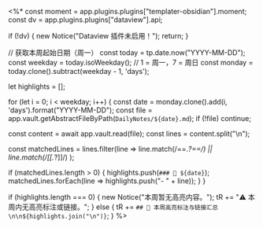 <%*
const moment = app.plugins.plugins["templater-obsidian"].moment;
const dv = app.plugins.plugins["dataview"].api;

if (!dv) {
  new Notice("Dataview 插件未启用！");
  return;
}

// 获取本周起始日期（周一）
const today = tp.date.now("YYYY-MM-DD");
const weekday = today.isoWeekday(); // 1 = 周一，7 = 周日
const monday = today.clone().subtract(weekday - 1, 'days');

let highlights = [];

for (let i = 0; i < weekday; i++) {
  const date = monday.clone().add(i, 'days').format("YYYY-MM-DD");
  const file = app.vault.getAbstractFileByPath(`DailyNotes/${date}.md`);
  if (!file) continue;

  const content = await app.vault.read(file);
  const lines = content.split("\n");

  const matchedLines = lines.filter(line =>
    line.match(/==.*?==/) || line.match(/\[\[.*?\]\]/)
  );

  if (matchedLines.length > 0) {
    highlights.push(`### 📄 ${date}`);
    matchedLines.forEach(line => highlights.push("- " + line));
  }
}

if (highlights.length === 0) {
  new Notice("本周暂无高亮内容。");
  tR += "⚠️ 本周内无高亮标注或链接。";
} else {
  tR += `## 🧠 本周高亮标注与链接汇总\n\n${highlights.join("\n")}`;
}
%>
